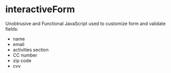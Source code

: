 # interactiveForm

Unobtrusive and Functional JavaScript used to customize form and validate fields:
 - name
 - email
 - activities section
 - CC number
 - zip code
 - cvv
 
